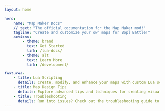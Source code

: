 ```yaml
---
layout: home

hero:
    name: "Map Maker Docs"
    // text: "The official documentation for the Map Maker mod!"
    tagline: "Create and customize your own maps for Bopl Battle!"
    actions:
        - theme: brand
          text: Get Started
          link: /lua-docs/
        - theme: alt
          text: Learn More
          link: /development/

features:
    - title: Lua Scripting
      details: Create, modify, and enhance your maps with custom Lua scripts to bring them to life.
    - title: Map Design Tips
      details: Explore advanced tips and techniques for creating visually stunning and functional maps.
    - title: Troubleshooting
      details: Run into issues? Check out the troubleshooting guide to resolve common problems and optimize performance.
---
```

